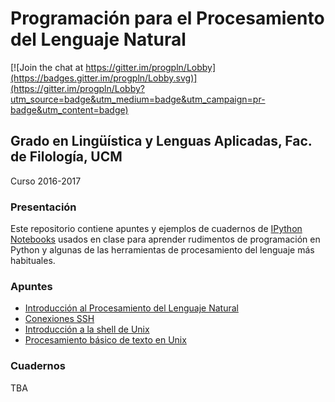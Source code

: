 # Programación para el Procesamiento del Lenguaje Natural

[![Join the chat at https://gitter.im/progpln/Lobby](https://badges.gitter.im/progpln/Lobby.svg)](https://gitter.im/progpln/Lobby?utm_source=badge&utm_medium=badge&utm_campaign=pr-badge&utm_content=badge)

## Grado en Lingüística y Lenguas Aplicadas, Fac. de Filología, UCM

Curso 2016-2017

### Presentación

Este repositorio contiene apuntes y ejemplos de cuadernos de [IPython Notebooks](http://ipython.org/notebook.html) usados en clase para aprender rudimentos de programación en Python y algunas de las herramientas de procesamiento del lenguaje más habituales.

### Apuntes

- [Introducción al Procesamiento del Lenguaje Natural](IntroPLN.pdf)
- [Conexiones SSH](conexiones-SSH.pdf) 
- [Introducción a la shell de Unix](ShellUnix.pdf)
- [Procesamiento básico de texto en Unix](ShellUnix-proc-text.pdf)


### Cuadernos

TBA

